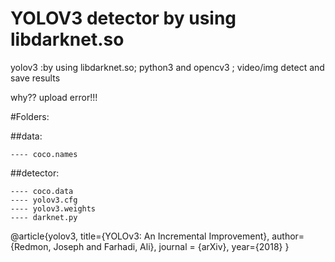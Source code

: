 YOLOV3 detector by using libdarknet.so
====
yolov3 :by using libdarknet.so; python3 and opencv3 ; video/img detect and save results

why?? upload error!!!

#Folders: 

  ##data: 
  
    ---- coco.names
    
  ##detector:
  
    ---- coco.data
    ---- yolov3.cfg
    ---- yolov3.weights
    ---- darknet.py
    
    
    
    
    
    

@article{yolov3,
  title={YOLOv3: An Incremental Improvement},
  author={Redmon, Joseph and Farhadi, Ali},
  journal = {arXiv},
  year={2018}
}


